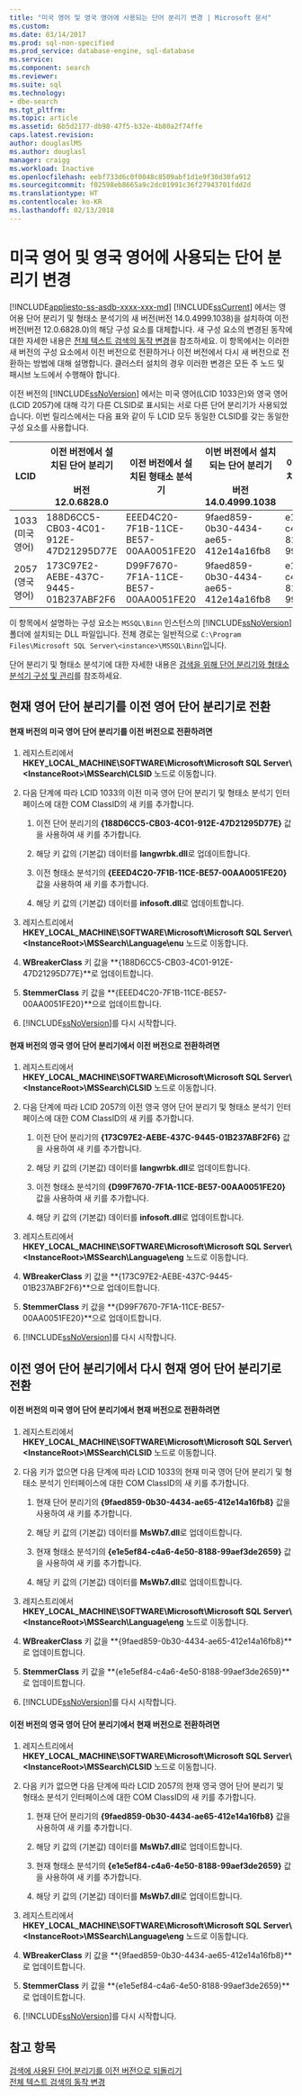 ```yaml
---
title: "미국 영어 및 영국 영어에 사용되는 단어 분리기 변경 | Microsoft 문서"
ms.custom: 
ms.date: 03/14/2017
ms.prod: sql-non-specified
ms.prod_service: database-engine, sql-database
ms.service: 
ms.component: search
ms.reviewer: 
ms.suite: sql
ms.technology:
- dbe-search
ms.tgt_pltfrm: 
ms.topic: article
ms.assetid: 6b5d2177-db98-47f5-b32e-4b80a2f74ffe
caps.latest.revision: 
author: douglaslMS
ms.author: douglasl
manager: craigg
ms.workload: Inactive
ms.openlocfilehash: eebf733d6c0f0048c8509abf1d1e9f30d30fa912
ms.sourcegitcommit: f02598eb8665a9c2dc01991c36f27943701fdd2d
ms.translationtype: HT
ms.contentlocale: ko-KR
ms.lasthandoff: 02/13/2018
---
```

# <a name="change-the-word-breaker-used-for-us-english-and-uk-english"></a>미국 영어 및 영국 영어에 사용되는 단어 분리기 변경
[!INCLUDE[appliesto-ss-asdb-xxxx-xxx-md](../../includes/appliesto-ss-asdb-xxxx-xxx-md.md)]
  [!INCLUDE[ssCurrent](../../includes/sscurrent-md.md)] 에서는 영어용 단어 분리기 및 형태소 분석기의 새 버전(버전 14.0.4999.1038)을 설치하여 이전 버전(버전 12.0.6828.0)의 해당 구성 요소를 대체합니다. 새 구성 요소의 변경된 동작에 대한 자세한 내용은 [전체 텍스트 검색의 동작 변경](http://msdn.microsoft.com/library/573444e8-51bc-4f3d-9813-0037d2e13b8f)을 참조하세요. 이 항목에서는 이러한 새 버전의 구성 요소에서 이전 버전으로 전환하거나 이전 버전에서 다시 새 버전으로 전환하는 방법에 대해 설명합니다. 클러스터 설치의 경우 이러한 변경은 모든 주 노드 및 패시브 노드에서 수행해야 합니다.  
  
 이전 버전의 [!INCLUDE[ssNoVersion](../../includes/ssnoversion-md.md)] 에서는 미국 영어(LCID 1033은)와 영국 영어(LCID 2057)에 대해 각기 다른 CLSID로 표시되는 서로 다른 단어 분리기가 사용되었습니다. 이번 릴리스에서는 다음 표와 같이 두 LCID 모두 동일한 CLSID를 갖는 동일한 구성 요소를 사용합니다.  
  
|LCID|이전 버전에서 설치된 단어 분리기<br /><br /> 버전 12.0.6828.0|이전 버전에서 설치된 형태소 분석기|이번 버전에서 설치되는 단어 분리기<br /><br /> 버전 14.0.4999.1038|이번 버전에서 설치되는 형태소 분석기|  
|----------|-------------------------------------------------------------------------|--------------------------------------------|-----------------------------------------------------------------------|---------------------------------------|  
|1033<br />(미국 영어)|188D6CC5-CB03-4C01-912E-47D21295D77E|EEED4C20-7F1B-11CE-BE57-00AA0051FE20|9faed859-0b30-4434-ae65-412e14a16fb8|e1e5ef84-c4a6-4e50-8188-99aef3de2659|  
|2057<br />(영국 영어)|173C97E2-AEBE-437C-9445-01B237ABF2F6|D99F7670-7F1A-11CE-BE57-00AA0051FE20|9faed859-0b30-4434-ae65-412e14a16fb8|e1e5ef84-c4a6-4e50-8188-99aef3de2659|  
  
 이 항목에서 설명하는 구성 요소는 `MSSQL\Binn` 인스턴스의 [!INCLUDE[ssNoVersion](../../includes/ssnoversion-md.md)] 폴더에 설치되는 DLL 파일입니다. 전체 경로는 일반적으로 `C:\Program Files\Microsoft SQL Server\<instance>\MSSQL\Binn`입니다.  
  
 단어 분리기 및 형태소 분석기에 대한 자세한 내용은 [검색을 위해 단어 분리기와 형태소 분석기 구성 및 관리](../../relational-databases/search/configure-and-manage-word-breakers-and-stemmers-for-search.md)를 참조하세요.  
  
## <a name="switching-from-the-current-english-word-breaker-to-the-previous-english-word-breakers"></a>현재 영어 단어 분리기를 이전 영어 단어 분리기로 전환  
  
#### <a name="to-switch-from-the-current-version-of-the-us-english-word-breaker-to-the-previous-version"></a>현재 버전의 미국 영어 단어 분리기를 이전 버전으로 전환하려면  
  
1.  레지스트리에서 **HKEY_LOCAL_MACHINE\SOFTWARE\Microsoft\Microsoft SQL Server\\<InstanceRoot\>\MSSearch\CLSID** 노드로 이동합니다.  
  
2.  다음 단계에 따라 LCID 1033의 이전 미국 영어 단어 분리기 및 형태소 분석기 인터페이스에 대한 COM ClassID의 새 키를 추가합니다.  
  
    1.  이전 단어 분리기의 **{188D6CC5-CB03-4C01-912E-47D21295D77E}** 값을 사용하여 새 키를 추가합니다.  
  
    2.  해당 키 값의 (기본값) 데이터를 **langwrbk.dll**로 업데이트합니다.  
  
    3.  이전 형태소 분석기의 **{EEED4C20-7F1B-11CE-BE57-00AA0051FE20}** 값을 사용하여 새 키를 추가합니다.  
  
    4.  해당 키 값의 (기본값) 데이터를 **infosoft.dll**로 업데이트합니다.  
  
3.  레지스트리에서 **HKEY_LOCAL_MACHINE\SOFTWARE\Microsoft\Microsoft SQL Server\\<InstanceRoot\>\MSSearch\Language\enu** 노드로 이동합니다.  
  
4.  **WBreakerClass** 키 값을 **{188D6CC5-CB03-4C01-912E-47D21295D77E}**로 업데이트합니다.  
  
5.  **StemmerClass** 키 값을 **{EEED4C20-7F1B-11CE-BE57-00AA0051FE20}**으로 업데이트합니다.  
  
6.  [!INCLUDE[ssNoVersion](../../includes/ssnoversion-md.md)]를 다시 시작합니다.  
  
#### <a name="to-switch-from-the-current-version-of-the-uk-english-word-breaker-to-the-previous-version"></a>현재 버전의 영국 영어 단어 분리기에서 이전 버전으로 전환하려면  
  
1.  레지스트리에서 **HKEY_LOCAL_MACHINE\SOFTWARE\Microsoft\Microsoft SQL Server\\<InstanceRoot\>\MSSearch\CLSID** 노드로 이동합니다.  
  
2.  다음 단계에 따라 LCID 2057의 이전 영국 영어 단어 분리기 및 형태소 분석기 인터페이스에 대한 COM ClassID의 새 키를 추가합니다.  
  
    1.  이전 단어 분리기의 **{173C97E2-AEBE-437C-9445-01B237ABF2F6}** 값을 사용하여 새 키를 추가합니다.  
  
    2.  해당 키 값의 (기본값) 데이터를 **langwrbk.dll**로 업데이트합니다.  
  
    3.  이전 형태소 분석기의 **{D99F7670-7F1A-11CE-BE57-00AA0051FE20}** 값을 사용하여 새 키를 추가합니다.  
  
    4.  해당 키 값의 (기본값) 데이터를 **infosoft.dll**로 업데이트합니다.  
  
3.  레지스트리에서 **HKEY_LOCAL_MACHINE\SOFTWARE\Microsoft\Microsoft SQL Server\\<InstanceRoot\>\MSSearch\Language\eng** 노드로 이동합니다.  
  
4.  **WBreakerClass** 키 값을 **{173C97E2-AEBE-437C-9445-01B237ABF2F6}**으로 업데이트합니다.  
  
5.  **StemmerClass** 키 값을 **{D99F7670-7F1A-11CE-BE57-00AA0051FE20}**으로 업데이트합니다.  
  
6.  [!INCLUDE[ssNoVersion](../../includes/ssnoversion-md.md)]를 다시 시작합니다.  
  
## <a name="switching-back-from-the-previous-english-word-breakers-to-the-current-english-word-breaker"></a>이전 영어 단어 분리기에서 다시 현재 영어 단어 분리기로 전환  
  
#### <a name="to-switch-back-from-the-previous-version-of-the-us-english-word-breaker-to-the-current-version"></a>이전 버전의 미국 영어 단어 분리기에서 현재 버전으로 전환하려면  
  
1.  레지스트리에서 **HKEY_LOCAL_MACHINE\SOFTWARE\Microsoft\Microsoft SQL Server\\<InstanceRoot\>\MSSearch\CLSID** 노드로 이동합니다.  
  
2.  다음 키가 없으면 다음 단계에 따라 LCID 1033의 현재 미국 영어 단어 분리기 및 형태소 분석기 인터페이스에 대한 COM ClassID의 새 키를 추가합니다.  
  
    1.  현재 단어 분리기의 **{9faed859-0b30-4434-ae65-412e14a16fb8}** 값을 사용하여 새 키를 추가합니다.  
  
    2.  해당 키 값의 (기본값) 데이터를 **MsWb7.dll**로 업데이트합니다.  
  
    3.  현재 형태소 분석기의 **{e1e5ef84-c4a6-4e50-8188-99aef3de2659}** 값을 사용하여 새 키를 추가합니다.  
  
    4.  해당 키 값의 (기본값) 데이터를 **MsWb7.dll**로 업데이트합니다.  
  
3.  레지스트리에서 **HKEY_LOCAL_MACHINE\SOFTWARE\Microsoft\Microsoft SQL Server\\<InstanceRoot\>\MSSearch\Language\eng** 노드로 이동합니다.  
  
4.  **WBreakerClass** 키 값을 **{9faed859-0b30-4434-ae65-412e14a16fb8}**로 업데이트합니다.  
  
5.  **StemmerClass** 키 값을 **{e1e5ef84-c4a6-4e50-8188-99aef3de2659}**로 업데이트합니다.  
  
6.  [!INCLUDE[ssNoVersion](../../includes/ssnoversion-md.md)]를 다시 시작합니다.  
  
#### <a name="to-switch-back-from-the-previous-version-of-the-uk-english-word-breaker-to-the-current-version"></a>이전 버전의 영국 영어 단어 분리기에서 현재 버전으로 전환하려면  
  
1.  레지스트리에서 **HKEY_LOCAL_MACHINE\SOFTWARE\Microsoft\Microsoft SQL Server\\<InstanceRoot\>\MSSearch\CLSID** 노드로 이동합니다.  
  
2.  다음 키가 없으면 다음 단계에 따라 LCID 2057의 현재 영국 영어 단어 분리기 및 형태소 분석기 인터페이스에 대한 COM ClassID의 새 키를 추가합니다.  
  
    1.  현재 단어 분리기의 **{9faed859-0b30-4434-ae65-412e14a16fb8}** 값을 사용하여 새 키를 추가합니다.  
  
    2.  해당 키 값의 (기본값) 데이터를 **MsWb7.dll**로 업데이트합니다.  
  
    3.  현재 형태소 분석기의 **{e1e5ef84-c4a6-4e50-8188-99aef3de2659}** 값을 사용하여 새 키를 추가합니다.  
  
    4.  해당 키 값의 (기본값) 데이터를 **MsWb7.dll**로 업데이트합니다.  
  
3.  레지스트리에서 **HKEY_LOCAL_MACHINE\SOFTWARE\Microsoft\Microsoft SQL Server\\<InstanceRoot\>\MSSearch\Language\eng** 노드로 이동합니다.  
  
4.  **WBreakerClass** 키 값을 **{9faed859-0b30-4434-ae65-412e14a16fb8}**로 업데이트합니다.  
  
5.  **StemmerClass** 키 값을 **{e1e5ef84-c4a6-4e50-8188-99aef3de2659}**로 업데이트합니다.  
  
6.  [!INCLUDE[ssNoVersion](../../includes/ssnoversion-md.md)]를 다시 시작합니다.  
  
## <a name="see-also"></a>참고 항목  
 [검색에 사용된 단어 분리기를 이전 버전으로 되돌리기](../../relational-databases/search/revert-the-word-breakers-used-by-search-to-the-previous-version.md)   
 [전체 텍스트 검색의 동작 변경](http://msdn.microsoft.com/library/573444e8-51bc-4f3d-9813-0037d2e13b8f)  
  
  
